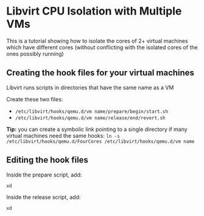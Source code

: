 # Libvirt CPU Isolation with Multiple VMs
This is a tutorial showing how to isolate the cores of 2+ virtual machines which have different cores (without conflicting with the isolated cores of the ones possibly running)

## Creating the hook files for your virtual machines
Libvirt runs scripts in directories that have the same name as a VM

Create these two files:
* `/etc/libvirt/hooks/qemu.d/vm name/prepare/begin/start.sh`
* `/etc/libvirt/hooks/qemu.d/vm name/release/end/revert.sh`

**Tip:** you can create a symbolic link pointing to a single directory if many virtual machines need the same hooks:
`ln -s /etc/libvirt/hooks/qemu.d/FourCores /etc/libvirt/hooks/qemu.d/vm name`

## Editing the hook files
Inside the prepare script, add:
```
xd
```

Inside the release script, add:
```
xd
```
